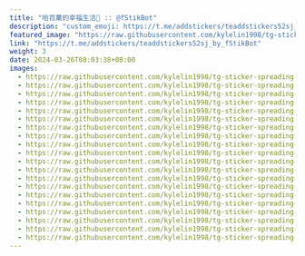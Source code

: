 ```yaml
---
title: "哈百萬的幸福生活🍥 :: @fStikBot"
description: "custom_emoji: https://t.me/addstickers/teaddstickers52sj_by_fStikBot"
featured_image: "https://raw.githubusercontent.com/kylelin1998/tg-sticker-spreading-worldwide-images/main/img/99eb5392-e45e-4b88-981d-68b15f1de6f8.jpg"
link: "https://t.me/addstickers/teaddstickers52sj_by_fStikBot"
weight: 3
date: 2024-03-26T08:03:38+08:00
images:
  - https://raw.githubusercontent.com/kylelin1998/tg-sticker-spreading-worldwide-images/main/img/99eb5392-e45e-4b88-981d-68b15f1de6f8.jpg
  - https://raw.githubusercontent.com/kylelin1998/tg-sticker-spreading-worldwide-images/main/img/4656f0e8-1773-4bee-9d8e-aa709d67c220.jpg
  - https://raw.githubusercontent.com/kylelin1998/tg-sticker-spreading-worldwide-images/main/img/f220e26a-64bb-4da0-8968-2974c1edfdec.jpg
  - https://raw.githubusercontent.com/kylelin1998/tg-sticker-spreading-worldwide-images/main/img/be9f28e4-19f4-4efe-8dcc-fe8d254c08e3.jpg
  - https://raw.githubusercontent.com/kylelin1998/tg-sticker-spreading-worldwide-images/main/img/8212fb53-9072-4027-8ce7-03ee41a1c5ce.jpg
  - https://raw.githubusercontent.com/kylelin1998/tg-sticker-spreading-worldwide-images/main/img/64dc3022-eb03-4da9-820f-4559aad0a985.jpg
  - https://raw.githubusercontent.com/kylelin1998/tg-sticker-spreading-worldwide-images/main/img/6d8f59f5-e88d-4444-8d48-eca6dc9ae393.jpg
  - https://raw.githubusercontent.com/kylelin1998/tg-sticker-spreading-worldwide-images/main/img/da0860a0-95be-4538-be19-d1c075bc75e0.jpg
  - https://raw.githubusercontent.com/kylelin1998/tg-sticker-spreading-worldwide-images/main/img/c7fc4984-22f9-47a8-b1fd-6b69930b6cbb.jpg
  - https://raw.githubusercontent.com/kylelin1998/tg-sticker-spreading-worldwide-images/main/img/b83c2470-cd32-43cf-8aed-de79f345b3fb.jpg
  - https://raw.githubusercontent.com/kylelin1998/tg-sticker-spreading-worldwide-images/main/img/b4c27e8c-da5f-483d-9c6e-866941beaa2b.jpg
  - https://raw.githubusercontent.com/kylelin1998/tg-sticker-spreading-worldwide-images/main/img/06637d4f-58c0-4583-b52d-daf6b228d0fa.jpg
  - https://raw.githubusercontent.com/kylelin1998/tg-sticker-spreading-worldwide-images/main/img/d82bce41-ccf1-41dd-b13c-829ded0c727f.jpg
  - https://raw.githubusercontent.com/kylelin1998/tg-sticker-spreading-worldwide-images/main/img/1b778fb3-250b-40d0-9614-839c25719044.jpg
  - https://raw.githubusercontent.com/kylelin1998/tg-sticker-spreading-worldwide-images/main/img/78e1db61-a311-4263-969a-72d1dbba5a47.jpg
  - https://raw.githubusercontent.com/kylelin1998/tg-sticker-spreading-worldwide-images/main/img/36599d4c-26fa-44b0-944c-f879f0be5936.jpg
  - https://raw.githubusercontent.com/kylelin1998/tg-sticker-spreading-worldwide-images/main/img/d4bf9b92-5339-425d-bf1b-ea958fbecb78.jpg
  - https://raw.githubusercontent.com/kylelin1998/tg-sticker-spreading-worldwide-images/main/img/759bb8f9-4be2-43ec-8e52-e3e48f961780.jpg
  - https://raw.githubusercontent.com/kylelin1998/tg-sticker-spreading-worldwide-images/main/img/4aa66c93-985a-4126-89ea-e3272156e026.jpg
  - https://raw.githubusercontent.com/kylelin1998/tg-sticker-spreading-worldwide-images/main/img/d23ecc4e-1b4e-4b03-8661-b8fd3febe5ef.jpg
---
```

